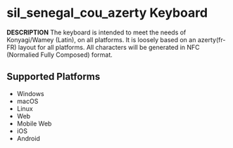 sil_senegal_cou_azerty Keyboard
=====================

__DESCRIPTION__
The keyboard is intended to meet the needs of Konyagi/Wamey (Latin), on all platforms.
It is loosely based on an azerty(fr-FR) layout for all platforms.
All characters will be generated in NFC (Normalied Fully Composed) format.

Supported Platforms
-------------------
 * Windows
 * macOS
 * Linux
 * Web
 * Mobile Web
 * iOS
 * Android
